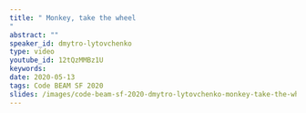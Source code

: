 ```yaml
---
title: " Monkey, take the wheel
"
abstract: ""
speaker_id: dmytro-lytovchenko
type: video
youtube_id: 12tQzMMBz1U
keywords: 
date: 2020-05-13
tags: Code BEAM SF 2020
slides: /images/code-beam-sf-2020-dmytro-lytovchenko-monkey-take-the-wheel.pdf
---
```


